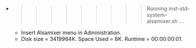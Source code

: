 * >>>>>>>>> Running inst-std-system-alsamixer.sh ...
  * Insert Alsamixer menu in Administration.
  * Disk size = 3419984K. Space Used = 8K. Runtime = 00:00:00:01.
